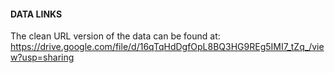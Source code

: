 

#### DATA LINKS

The clean URL version of the data can be found at: 
https://drive.google.com/file/d/16qTqHdDgfOpL8BQ3HG9REg5IMI7_tZq_/view?usp=sharing

